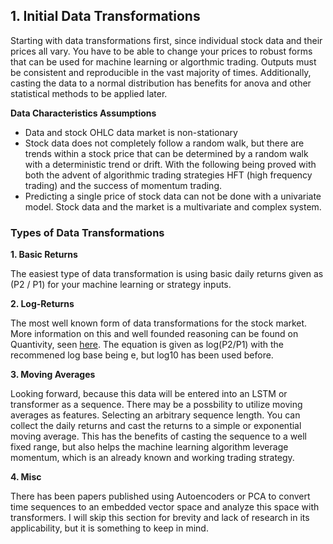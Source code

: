 ## 1. Initial Data Transformations

Starting with data transformations first, since individual stock data and their prices all vary. You have to be able to change your prices to robust forms that can be used for machine learning or algorthmic trading. Outputs must be consistent and reproducible in the vast majority of times. Additionally, casting the data to a normal distribution has benefits for anova and other statistical methods to be applied later.

**Data Characteristics Assumptions**

- Data and stock OHLC data market is non-stationary
- Stock data does not completely follow a random walk, but there are trends within a stock price that can be determined by a random walk with a deterministic trend or drift. With the following being proved with both the advent of algorithmic trading strategies HFT (high frequency trading) and the success of momentum trading.
- Predicting a single price of stock data can not be done with a univariate model. Stock data and the market is a multivariate and complex system.

### Types of Data Transformations

**1. Basic Returns**

The easiest type of data transformation is using basic daily returns given as (P2 / P1) for your machine learning or strategy inputs.

**2. Log-Returns**

The most well known form of data transformations for the stock market. More information on this and well founded reasoning can be found on Quantivity, seen [here](https://quantivity.wordpress.com/2011/02/21/why-log-returns/). The equation is given as log(P2/P1) with the recommened log base being e, but log10 has been used before.

**3. Moving Averages**

Looking forward, because this data will be entered into an LSTM or transformer as a sequence. There may be a possbility to utilize moving averages as features. Selecting an arbitrary sequence length. You can collect the daily returns and cast the returns to a simple or exponential moving average. This has the benefits of casting the sequence to a well fixed range, but also helps the machine learning algorithm leverage momentum, which is an already known and working trading strategy.

**4. Misc**

There has been papers published using Autoencoders or PCA to convert time sequences to an embedded vector space and analyze this space with transformers. I will skip this section for brevity and lack of research in its applicability, but it is something to keep in mind.
